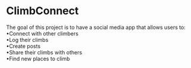 # ClimbConnect
The goal of this project is to have a social media app that allows users to: <br>
  •Connect with other climbers <br>
  •Log their climbs<br>
  •Create posts<br> 
  •Share their climbs with others<br>
  •Find new places to climb <br>

